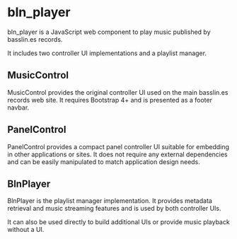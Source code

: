 bln_player
==========

bln_player is a JavaScript web component to play music published by
basslin.es records.

It includes two controller UI implementations and a playlist manager.


MusicControl
------------

MusicControl provides the original controller UI used on the main basslin.es
records web site. It requires Bootstrap 4+ and is presented as a footer navbar.


PanelControl
------------

PanelControl provides a compact panel controller UI suitable for embedding in
other applications or sites. It does not require any external dependencies and
can be easily manipulated to match application design needs.


BlnPlayer
---------

BlnPlayer is the playlist manager implementation. It provides metadata
retrieval and music streaming features and is used by both controller UIs.

It can also be used directly to build additional UIs or provide music playback
without a UI.
